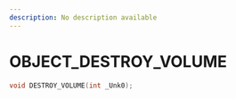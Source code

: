 ```yaml
---
description: No description available 
---
```


# OBJECT\_DESTROY_VOLUME

```cpp
void DESTROY_VOLUME(int _Unk0);
```
